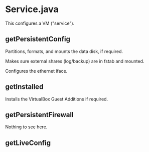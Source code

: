 # Service.java

This configures a VM ("service").

## getPersistentConfig
Partitions, formats, and mounts the data disk, if required.

Makes sure external shares (log/backup) are in fstab and mounted.

Configures the ethernet iface.

## getInstalled
Installs the VirtualBox Guest Additions if required.

## getPersistentFirewall
Nothing to see here.

## getLiveConfig
